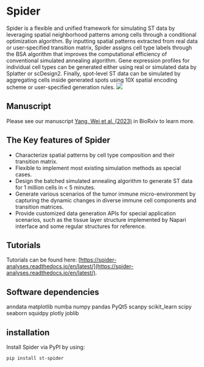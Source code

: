# Spider

Spider is a flexible and unified framework for simulating ST data by leveraging spatial neighborhood patterns among cells through a conditional optimization algorithm. By inputting spatial patterns extracted from real data or user-specified transition matrix, Spider assigns cell type labels through the BSA algorithm that improves the computational efficiency of conventional simulated annealing algorithm. Gene expression profiles for individual cell types can be generated either using real or simulated data by Splatter or scDesign2. Finally, spot-level ST data can be simulated by aggregating cells inside generated spots using 10X spatial encoding scheme or user-specified generation rules. ![](./figures/Figure1.png) 
## Manuscript 
Please see our manuscript [Yang, Wei et al. (2023)](https://www.biorxiv.org/content/10.1101/2023.05.21.541605v1) in BioRxiv to learn more. 
## The Key features of Spider
* Characterize spatial patterns by cell type composition and their transition matrix. 
* Flexible to implement most existing simulation methods as special cases.
* Design the batched simulated annealing algorithm to generate ST data for 1 million cells in < 5 minutes.
* Generate various scenarios of the tumor immune micro-environment by capturing the dynamic changes in diverse immune cell components and transition matrices.
* Provide customized data generation APIs for special application scenarios, such as the tissue layer structure implemented by Napari interface and some regular structures for reference.

## Tutorials
Tutorials can be found here: [https://spider-analyses.readthedocs.io/en/latest/](https://spider-analyses.readthedocs.io/en/latest/).
## Software dependencies
anndata 
matplotlib 
numba 
numpy 
pandas
PyQt5
scanpy 
scikit_learn
scipy
seaborn
squidpy
plotly
joblib
## installation
Install Spider via PyPI by using:

```         
pip install st-spider
```

